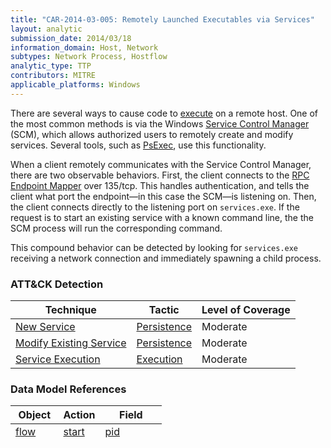 ```yaml
---
title: "CAR-2014-03-005: Remotely Launched Executables via Services"
layout: analytic
submission_date: 2014/03/18
information_domain: Host, Network
subtypes: Network Process, Hostflow
analytic_type: TTP
contributors: MITRE
applicable_platforms: Windows
---
```


There are several ways to cause code to [execute](https://attack.mitre.org/tactics/TA0002) on a remote host. One of the most common methods is via the Windows [Service Control Manager](https://en.wikipedia.org/wiki/Service_Control_Manager) (SCM), which allows authorized users to remotely create and modify services. Several tools, such as [PsExec](https://attack.mitre.org/software/S0029), use this functionality. 

When a client remotely communicates with the Service Control Manager, there are two observable behaviors. First, the client connects to the [RPC Endpoint Mapper](CAR-2014-05-001) over 135/tcp. This handles authentication, and tells the client what port the endpoint—in this case the SCM—is listening on. Then, the client connects directly to the listening port on `services.exe`. If the request is to start an existing service with a known command line, the the SCM process will run the corresponding command.

This compound behavior can be detected by looking for `services.exe` receiving a network connection and immediately spawning a child process.


### ATT&CK Detection

|Technique|Tactic|Level of Coverage|
|---|---|---|
|[New Service](https://attack.mitre.org/techniques/T1050/)|[Persistence](https://attack.mitre.org/tactics/TA0003/)|Moderate|
|[Modify Existing Service](https://attack.mitre.org/techniques/T1031/)|[Persistence](https://attack.mitre.org/tactics/TA0003/)|Moderate|
|[Service Execution](https://attack.mitre.org/techniques/T1035/)|[Execution](https://attack.mitre.org/tactics/TA0002/)|Moderate|

### Data Model References

|Object|Action|Field|
|---|---|---|
|[flow](/data_model/flow) | [start](/data_model/flow#start) | [pid](/data_model/flow#pid) |
|[process](/data_model/process) | [create](/data_model/process#create) | [parent_exe](/data_model/process#parent_exe) |
|[process](/data_model/process) | [create](/data_model/process#create) | [pid](/data_model/process#pid) |


### Implementations

#### Pseudocode

Look for processes launched from `services.exe` within 1 second of services.exe receiving a network connection.


```
process = search Process:Create
flow = search Flow:Start
service = filter process where (parent_exe == "services.exe")
remote_start = join (flow, service ) where (
 flow.hostname == service.hostname and
 flow.pid == service.pid and
 (flow.time < service.time < flow.time + 1 second)
)
output remote_start
```




